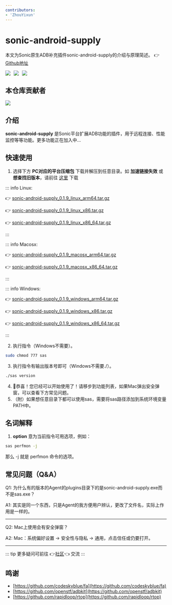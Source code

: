 ```yaml
---
contributors:
- 'ZhouYixun'
---
```


# sonic-android-supply

本文为Sonic原生ADB补充插件sonic-android-supply的介绍与原理简述。 👉[Github地址](https://github.com/SonicCloudOrg/sonic-android-supply)

<div style="display: flex">
<img src="https://img.shields.io/github/stars/SonicCloudOrg/sonic-android-supply?style=social">
<img style="margin-left:10px" src="https://img.shields.io/github/forks/SonicCloudOrg/sonic-android-supply?style=social">
<img style="margin-left:10px" src="https://img.shields.io/github/downloads/SonicCloudOrg/sonic-android-supply/total">
</div>

## 本仓库贡献者

<a href="https://github.com/SonicCloudOrg/sonic-android-supply/graphs/contributors">
  <img src="https://contrib.rocks/image?repo=SonicCloudOrg/sonic-android-supply" />
</a>

## 介绍

**sonic-android-supply** 是Sonic平台扩展ADB功能的插件，用于远程连接、性能监控等等功能。更多功能正在加入中...

## 快速使用

1. 选择下方 **PC对应的平台压缩包** 下载并解压到任意目录。如 **加速链接失效** 或 **想查找旧版本**，请前往 <a href="https://github.com/SonicCloudOrg/sonic-android-supply/releases" target="_blank">这里</a> 下载

::: info Linux:

👉 <a href="https://ghproxy.com/https://github.com/SonicCloudOrg/sonic-android-supply/releases/download/v0.1.9/sonic-android-supply_0.1.9_linux_arm64.tar.gz" target="_blank">sonic-android-supply_0.1.9_linux_arm64.tar.gz</a>

👉 <a href="https://ghproxy.com/https://github.com/SonicCloudOrg/sonic-android-supply/releases/download/v0.1.9/sonic-android-supply_0.1.9_linux_x86.tar.gz" target="_blank">sonic-android-supply_0.1.9_linux_x86.tar.gz</a>

👉 <a href="https://ghproxy.com/https://github.com/SonicCloudOrg/sonic-android-supply/releases/download/v0.1.9/sonic-android-supply_0.1.9_linux_x86_64.tar.gz" target="_blank">sonic-android-supply_0.1.9_linux_x86_64.tar.gz</a>

:::

::: info Macosx:

👉 <a href="https://ghproxy.com/https://github.com/SonicCloudOrg/sonic-android-supply/releases/download/v0.1.9/sonic-android-supply_0.1.9_macosx_arm64.tar.gz" target="_blank">sonic-android-supply_0.1.9_macosx_arm64.tar.gz</a>

👉 <a href="https://ghproxy.com/https://github.com/SonicCloudOrg/sonic-android-supply/releases/download/v0.1.9/sonic-android-supply_0.1.9_macosx_x86_64.tar.gz" target="_blank">sonic-android-supply_0.1.9_macosx_x86_64.tar.gz</a>

:::

::: info Windows:

👉 <a href="https://ghproxy.com/https://github.com/SonicCloudOrg/sonic-android-supply/releases/download/v0.1.9/sonic-android-supply_0.1.9_windows_arm64.tar.gz" target="_blank">sonic-android-supply_0.1.9_windows_arm64.tar.gz</a>

👉 <a href="https://ghproxy.com/https://github.com/SonicCloudOrg/sonic-android-supply/releases/download/v0.1.9/sonic-android-supply_0.1.9_windows_x86.tar.gz" target="_blank">sonic-android-supply_0.1.9_windows_x86.tar.gz</a>

👉 <a href="https://ghproxy.com/https://github.com/SonicCloudOrg/sonic-android-supply/releases/download/v0.1.9/sonic-android-supply_0.1.9_windows_x86_64.tar.gz" target="_blank">sonic-android-supply_0.1.9_windows_x86_64.tar.gz</a>

:::

2. 执行指令（Windows不需要）。
```bash
sudo chmod 777 sas
```
3. 执行指令有输出版本号即可（Windows不需要./）。
```bash
./sas version
```
4. 🎉恭喜！您已经可以开始使用了！请移步到功能列表，如果Mac弹出安全弹窗，可以查看下方常见问题。
5. （附）如果想任意目录下都可以使用sas，需要将sas路径添加到系统环境变量PATH中。

## 名词解释

1. **option** 意为当前指令可用选项，例如：
```bash
sas perfmon -j
```
那么 -j 就是 perfmon 命令的选项。

## 常见问题（Q&A）

Q1: 为什么有的版本的Agent的plugins目录下的是sonic-android-supply.exe而不是sas.exe？

A1: 其实是同一个东西，只是Agent的我方便用户辨认，更改了文件名，实际上作用是一样的。

---

Q2: Mac上使用会有安全弹窗？

A2: Mac：系统偏好设置 -> 安全性与隐私 -> 通用，点击信任或仍要打开。

---

::: tip
更多疑问可前往 👉[社区](https://sonic-cloud.wiki)👈 交流
:::

## 鸣谢

- [https://github.com/codeskyblue/fa](https://github.com/codeskyblue/fa)
- [https://github.com/openstf/adbkit](https://github.com/openstf/adbkit)
- [https://github.com/rapidloop/rtop](https://github.com/rapidloop/rtop)

